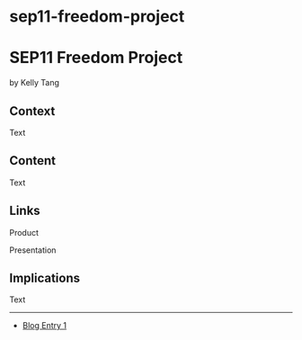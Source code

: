 # sep11-freedom-project
# SEP11 Freedom Project
by Kelly Tang

## Context
Text

## Content
Text

## Links

Product

Presentation

## Implications
Text

---

* [Blog Entry 1](entries/entry01.md)
